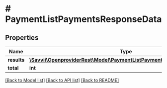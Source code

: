 # # PaymentListPaymentsResponseData

## Properties

Name | Type | Description | Notes
------------ | ------------- | ------------- | -------------
**results** | [**\Savvii\OpenproviderRest\Model\PaymentListPaymentsResponseDataResults[]**](PaymentListPaymentsResponseDataResults.md) |  | [optional]
**total** | **int** |  | [optional]

[[Back to Model list]](../../README.md#models) [[Back to API list]](../../README.md#endpoints) [[Back to README]](../../README.md)
